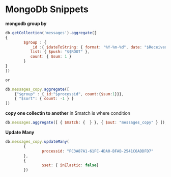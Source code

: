 # MongoDb Snippets

**mongodb group by**
```js
db.getCollection('messages').aggregate([
{
        $group : {
           _id :{ $dateToString: { format: "%Y-%m-%d", date: "$Received"} },
           list: { $push: "$$ROOT" },
           count: { $sum: 1 }
        }
}
])

or 

db.messages_copy.aggregate([
    {"$group" : {_id:"$processid", count:{$sum:1}}},
    { "$sort": { count: -1 } }
])

```


**copy one collectin to another** in $match is where condition
```js
db.messages.aggregate([ { $match: {  } }, { $out: "messages_copy" } ]);
```

**Update Many**
```js
db.messages_copy.updateMany(
        {
                processid: "FC3A87A1-61FC-4DA0-BFAB-2541C6ADDFD7"
        }, 
        { 
                $set: { inElastic: false} 
        })
```
